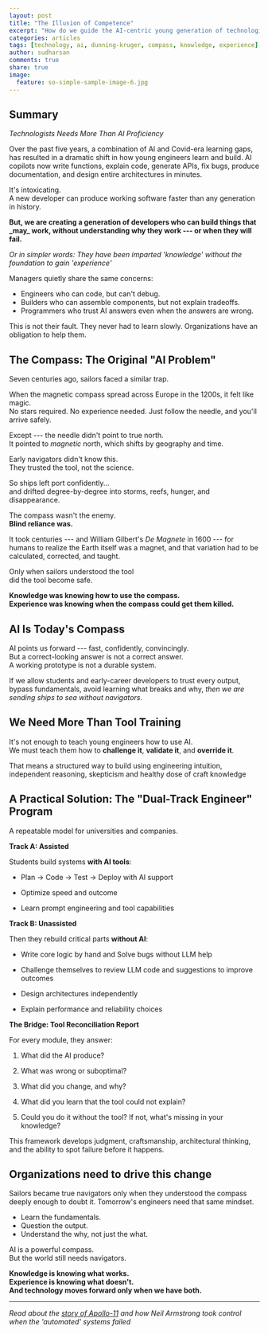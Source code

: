 ```yaml
---
layout: post
title: "The Illusion of Competence"
excerpt: "How do we guide the AI-centric young generation of technologies on the basics?"
categories: articles
tags: [technology, ai, dunning-kruger, compass, knowledge, experience]
author: sudharsan
comments: true
share: true
image:
  feature: so-simple-sample-image-6.jpg
---
```


## Summary
_Technologists Needs More Than AI Proficiency_

Over the past five years, a combination of AI and Covid-era learning
gaps, has resulted in a dramatic shift in how young engineers learn and
build. AI copilots now write functions, explain code, generate APIs, fix
bugs, produce documentation, and design entire architectures in minutes.

It's intoxicating.\
A new developer can produce working software faster than any generation
in history.

**But, we are creating a generation of developers who can build things
that \_may\_ work, without understanding why they work --- or when they
will fail.**

_Or in simpler words: They have been imparted 'knowledge' without the
foundation to gain 'experience'_

Managers quietly share the same concerns:

- Engineers who can code, but can't debug.
- Builders who can assemble components, but not explain tradeoffs.
- Programmers who trust AI answers even when the answers are wrong.

This is not their fault. They never had to learn slowly. Organizations have an obligation to help them.

## The Compass: The Original "AI Problem"

Seven centuries ago, sailors faced a similar trap.

When the magnetic compass spread across Europe in the 1200s, it felt
like magic.\
No stars required. No experience needed. Just follow the needle, and
you'll arrive safely.

Except --- the needle didn't point to true north.\
It pointed to *magnetic* north, which shifts by geography and time.

Early navigators didn't know this.\
They trusted the tool, not the science.

So ships left port confidently...\
and drifted degree-by-degree into storms, reefs, hunger, and
disappearance.

The compass wasn't the enemy.\
**Blind reliance was.**

It took centuries --- and William Gilbert's *De Magnete* in 1600 --- for
humans to realize the Earth itself was a magnet, and that variation had
to be calculated, corrected, and taught.

Only when sailors understood the tool\
did the tool become safe.

**Knowledge was knowing how to use the compass.\
Experience was knowing when the compass could get them killed.**

## AI Is Today's Compass

AI points us forward --- fast, confidently, convincingly.\
But a correct-looking answer is not a correct answer.\
A working prototype is not a durable system.

If we allow students and early-career developers to trust every output,
bypass fundamentals, avoid learning what breaks and why, *then we are
sending ships to sea without navigators*.

## We Need More Than Tool Training

It's not enough to teach young engineers how to use AI.\
We must teach them how to **challenge it**, **validate it**, and
**override it**.

That means a structured way to build using engineering intuition,
independent reasoning, skepticism and healthy dose of craft knowledge

## A Practical Solution: The "Dual-Track Engineer" Program

A repeatable model for universities and companies.

**Track A: Assisted**

Students build systems **with AI tools**:

- Plan → Code → Test → Deploy with AI support

- Optimize speed and outcome

- Learn prompt engineering and tool capabilities

**Track B: Unassisted**

Then they rebuild critical parts **without AI**:

- Write core logic by hand and Solve bugs without LLM help

- Challenge themselves to review LLM code and suggestions to improve
  outcomes

- Design architectures independently

- Explain performance and reliability choices

**The Bridge: Tool Reconciliation Report**

For every module, they answer:

1.  What did the AI produce?

2.  What was wrong or suboptimal?

3.  What did you change, and why?

4.  What did you learn that the tool could not explain?

5.  Could you do it without the tool? If not, what's missing in your
    knowledge?

This framework develops judgment, craftsmanship, architectural thinking,
and the ability to spot failure before it happens.

## Organizations need to drive this change

Sailors became true navigators only when they understood the compass
deeply enough to doubt it. Tomorrow's engineers need that same mindset.

- Learn the fundamentals.
- Question the output.
- Understand the why, not just the what.

AI is a powerful compass.\
But the world still needs navigators.

**Knowledge is knowing what works.\
Experience is knowing what doesn't.\
And technology moves forward only when we have both.**

---
_Read about the [story of Apollo-11](https://arstechnica.com/science/2019/07/apollo-triumph/) and how Neil Armstrong took control when the 'automated' systems failed_